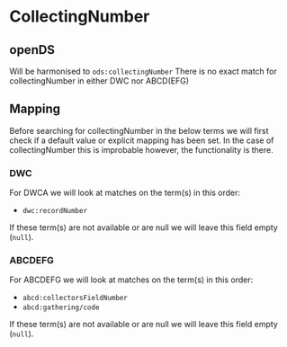 # CollectingNumber

## openDS
Will be harmonised to `ods:collectingNumber`
There is no exact match for collectingNumber in either DWC nor ABCD(EFG)

## Mapping
Before searching for collectingNumber in the below terms we will first check if a default value or explicit mapping has been set.
In the case of collectingNumber this is improbable however, the functionality is there.

### DWC
For DWCA we will look at matches on the term(s) in this order:
- `dwc:recordNumber`

If these term(s) are not available or are null we will leave this field empty (`null`).

### ABCDEFG
For ABCDEFG we will look at matches on the term(s) in this order:
- `abcd:collectorsFieldNumber`
- `abcd:gathering/code`

If these term(s) are not available or are null we will leave this field empty (`null`).
